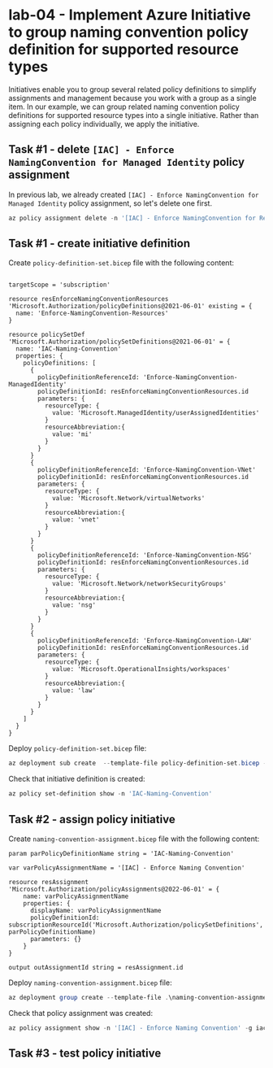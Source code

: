 # lab-04 - Implement Azure Initiative to group naming convention policy definition for supported resource types

Initiatives enable you to group several related policy definitions to simplify assignments and management because you work with a group as a single item. In our example, we can group related naming convention policy definitions for supported resource types into a single initiative. Rather than assigning each policy individually, we apply the initiative.

## Task #1 - delete `[IAC] - Enforce NamingConvention for Managed Identity` policy assignment

In previous lab, we already created `[IAC] - Enforce NamingConvention for Managed Identity` policy assignment, so let's delete one first.

```powershell
az policy assignment delete -n '[IAC] - Enforce NamingConvention for ResourceGroups'
```

## Task #1 - create initiative definition

Create `policy-definition-set.bicep` file with the following content:

```bicep

targetScope = 'subscription'

resource resEnforceNamingConventionResources 'Microsoft.Authorization/policyDefinitions@2021-06-01' existing = {
  name: 'Enforce-NamingConvention-Resources'
}

resource policySetDef 'Microsoft.Authorization/policySetDefinitions@2021-06-01' = {
  name: 'IAC-Naming-Convention'
  properties: {
    policyDefinitions: [
      {    
        policyDefinitionReferenceId: 'Enforce-NamingConvention-ManagedIdentity'    
        policyDefinitionId: resEnforceNamingConventionResources.id
        parameters: {
          resourceType: {
            value: 'Microsoft.ManagedIdentity/userAssignedIdentities'
          }
          resourceAbbreviation:{
            value: 'mi'
          }          
        }
      }
      {    
        policyDefinitionReferenceId: 'Enforce-NamingConvention-VNet'    
        policyDefinitionId: resEnforceNamingConventionResources.id
        parameters: {
          resourceType: {
            value: 'Microsoft.Network/virtualNetworks'
          }
          resourceAbbreviation:{
            value: 'vnet'
          }          
        }
      }
      {    
        policyDefinitionReferenceId: 'Enforce-NamingConvention-NSG'    
        policyDefinitionId: resEnforceNamingConventionResources.id
        parameters: {
          resourceType: {
            value: 'Microsoft.Network/networkSecurityGroups'
          }
          resourceAbbreviation:{
            value: 'nsg'
          }          
        }
      }
      {    
        policyDefinitionReferenceId: 'Enforce-NamingConvention-LAW'    
        policyDefinitionId: resEnforceNamingConventionResources.id
        parameters: {
          resourceType: {
            value: 'Microsoft.OperationalInsights/workspaces'
          }
          resourceAbbreviation:{
            value: 'law'
          }          
        }
      }       
    ]
  }
}
```	

Deploy `policy-definition-set.bicep` file:

```powershell
az deployment sub create  --template-file policy-definition-set.bicep --location norwayeast
```

Check that initiative definition is created:

```powershell
az policy set-definition show -n 'IAC-Naming-Convention'
```

## Task #2 - assign policy initiative 

Create `naming-convention-assignment.bicep` file with the following content:

```bicep
param parPolicyDefinitionName string = 'IAC-Naming-Convention'

var varPolicyAssignmentName = '[IAC] - Enforce Naming Convention'

resource resAssignment 'Microsoft.Authorization/policyAssignments@2022-06-01' = {
    name: varPolicyAssignmentName    
    properties: {      
      displayName: varPolicyAssignmentName
      policyDefinitionId: subscriptionResourceId('Microsoft.Authorization/policySetDefinitions', parPolicyDefinitionName) 
      parameters: {}        
    }
}

output outAssignmentId string = resAssignment.id
```

Deploy `naming-convention-assignment.bicep` file:

```powershell
az deployment group create --template-file .\naming-convention-assignment.bicep -g iac-ws7-rg
```

Check that policy assignment was created:

```powershell
az policy assignment show -n '[IAC] - Enforce Naming Convention' -g iac-ws7-rg
```

## Task #3 - test policy initiative

